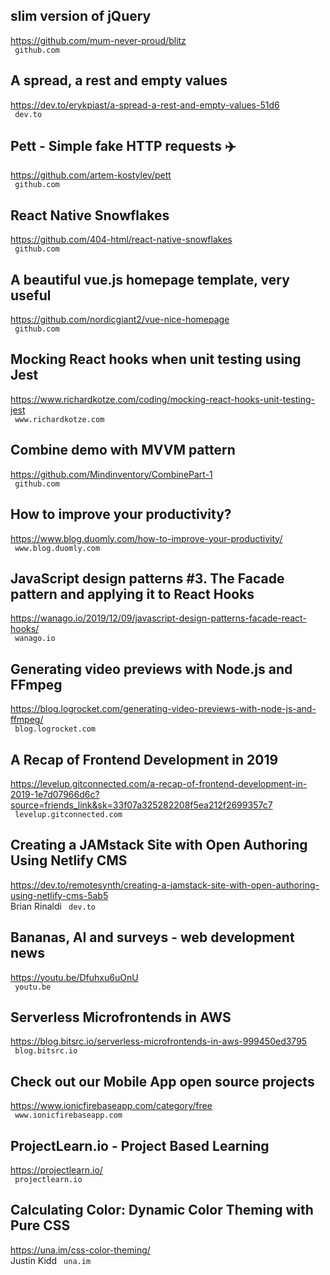 ## slim version of jQuery  
https://github.com/mum-never-proud/blitz  
 ` github.com`
  

## A spread, a rest and empty values  
https://dev.to/erykpiast/a-spread-a-rest-and-empty-values-51d6  
 ` dev.to`
  

## Pett - Simple fake HTTP requests ✈️  
https://github.com/artem-kostylev/pett  
 ` github.com`
  

## React Native Snowflakes  
https://github.com/404-html/react-native-snowflakes  
 ` github.com`
  

## A beautiful vue.js homepage template, very useful  
https://github.com/nordicgiant2/vue-nice-homepage  
 ` github.com`
  

## Mocking React hooks when unit testing using Jest  
https://www.richardkotze.com/coding/mocking-react-hooks-unit-testing-jest  
 ` www.richardkotze.com`
  

## Combine demo with MVVM pattern  
https://github.com/Mindinventory/CombinePart-1  
 ` github.com`
  

## How to improve your productivity?  
https://www.blog.duomly.com/how-to-improve-your-productivity/  
 ` www.blog.duomly.com`
  

## JavaScript design patterns #3. The Facade pattern and applying it to React Hooks  
https://wanago.io/2019/12/09/javascript-design-patterns-facade-react-hooks/  
 ` wanago.io`
  

## Generating video previews with Node.js and FFmpeg  
https://blog.logrocket.com/generating-video-previews-with-node-js-and-ffmpeg/  
 ` blog.logrocket.com`
  

## A Recap of Frontend Development in 2019  
https://levelup.gitconnected.com/a-recap-of-frontend-development-in-2019-1e7d07966d6c?source=friends_link&sk=33f07a325282208f5ea212f2699357c7  
 ` levelup.gitconnected.com`
  

## Creating a JAMstack Site with Open Authoring Using Netlify CMS  
https://dev.to/remotesynth/creating-a-jamstack-site-with-open-authoring-using-netlify-cms-5ab5  
Brian Rinaldi ` dev.to`
  

## Bananas, AI and surveys - web development news  
https://youtu.be/Dfuhxu6uOnU  
 ` youtu.be`
  

## Serverless Microfrontends in AWS  
https://blog.bitsrc.io/serverless-microfrontends-in-aws-999450ed3795  
 ` blog.bitsrc.io`
  

## Check out our Mobile App open source projects  
https://www.ionicfirebaseapp.com/category/free  
 ` www.ionicfirebaseapp.com`
  

## ProjectLearn.io - Project Based Learning  
https://projectlearn.io/  
 ` projectlearn.io`
  

## Calculating Color: Dynamic Color Theming with Pure CSS  
https://una.im/css-color-theming/  
Justin Kidd ` una.im`
  


